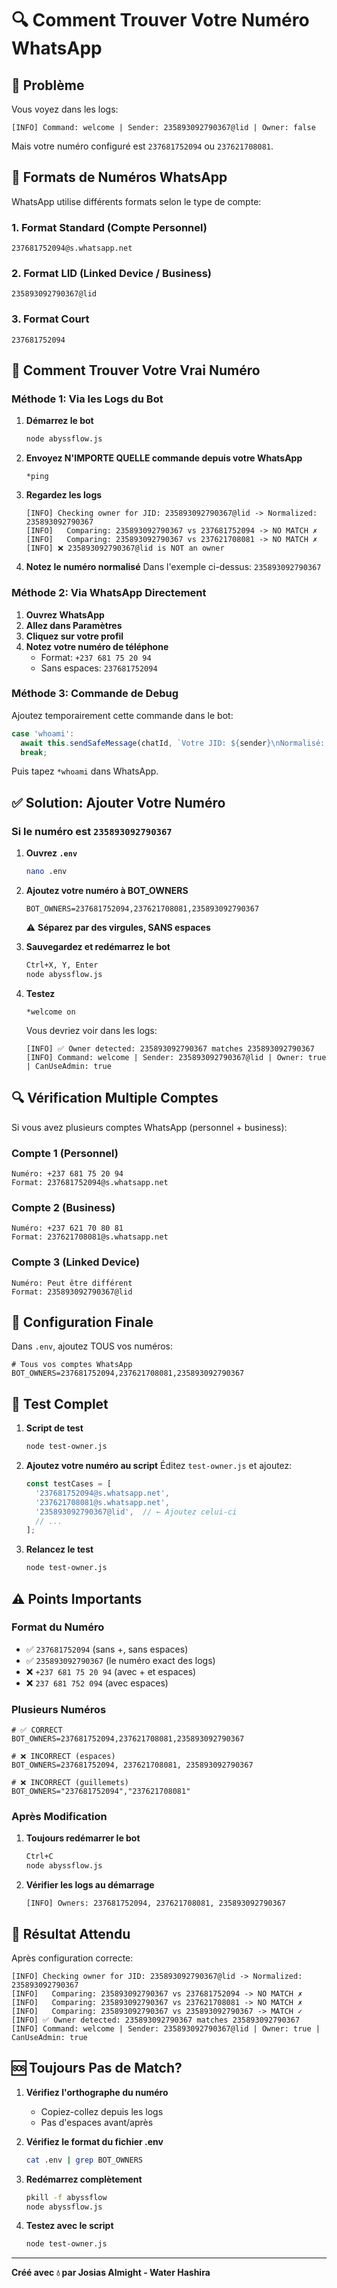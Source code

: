 # 🔍 Comment Trouver Votre Numéro WhatsApp

## 🎯 Problème

Vous voyez dans les logs:
```
[INFO] Command: welcome | Sender: 235893092790367@lid | Owner: false
```

Mais votre numéro configuré est `237681752094` ou `237621708081`.

## 📱 Formats de Numéros WhatsApp

WhatsApp utilise différents formats selon le type de compte:

### 1. **Format Standard** (Compte Personnel)
```
237681752094@s.whatsapp.net
```

### 2. **Format LID** (Linked Device / Business)
```
235893092790367@lid
```

### 3. **Format Court**
```
237681752094
```

## 🔧 Comment Trouver Votre Vrai Numéro

### Méthode 1: Via les Logs du Bot

1. **Démarrez le bot**
   ```bash
   node abyssflow.js
   ```

2. **Envoyez N'IMPORTE QUELLE commande depuis votre WhatsApp**
   ```
   *ping
   ```

3. **Regardez les logs**
   ```
   [INFO] Checking owner for JID: 235893092790367@lid -> Normalized: 235893092790367
   [INFO]   Comparing: 235893092790367 vs 237681752094 -> NO MATCH ✗
   [INFO]   Comparing: 235893092790367 vs 237621708081 -> NO MATCH ✗
   [INFO] ❌ 235893092790367@lid is NOT an owner
   ```

4. **Notez le numéro normalisé**
   Dans l'exemple ci-dessus: `235893092790367`

### Méthode 2: Via WhatsApp Directement

1. **Ouvrez WhatsApp**
2. **Allez dans Paramètres**
3. **Cliquez sur votre profil**
4. **Notez votre numéro de téléphone**
   - Format: `+237 681 75 20 94`
   - Sans espaces: `237681752094`

### Méthode 3: Commande de Debug

Ajoutez temporairement cette commande dans le bot:

```javascript
case 'whoami':
  await this.sendSafeMessage(chatId, `Votre JID: ${sender}\nNormalisé: ${normalizeNumber(sender)}`);
  break;
```

Puis tapez `*whoami` dans WhatsApp.

## ✅ Solution: Ajouter Votre Numéro

### Si le numéro est `235893092790367`

1. **Ouvrez `.env`**
   ```bash
   nano .env
   ```

2. **Ajoutez votre numéro à BOT_OWNERS**
   ```env
   BOT_OWNERS=237681752094,237621708081,235893092790367
   ```
   ⚠️ **Séparez par des virgules, SANS espaces**

3. **Sauvegardez et redémarrez le bot**
   ```bash
   Ctrl+X, Y, Enter
   node abyssflow.js
   ```

4. **Testez**
   ```
   *welcome on
   ```

   Vous devriez voir dans les logs:
   ```
   [INFO] ✅ Owner detected: 235893092790367 matches 235893092790367
   [INFO] Command: welcome | Sender: 235893092790367@lid | Owner: true | CanUseAdmin: true
   ```

## 🔍 Vérification Multiple Comptes

Si vous avez plusieurs comptes WhatsApp (personnel + business):

### Compte 1 (Personnel)
```
Numéro: +237 681 75 20 94
Format: 237681752094@s.whatsapp.net
```

### Compte 2 (Business)
```
Numéro: +237 621 70 80 81
Format: 237621708081@s.whatsapp.net
```

### Compte 3 (Linked Device)
```
Numéro: Peut être différent
Format: 235893092790367@lid
```

## 📝 Configuration Finale

Dans `.env`, ajoutez TOUS vos numéros:

```env
# Tous vos comptes WhatsApp
BOT_OWNERS=237681752094,237621708081,235893092790367
```

## 🧪 Test Complet

1. **Script de test**
   ```bash
   node test-owner.js
   ```

2. **Ajoutez votre numéro au script**
   Éditez `test-owner.js` et ajoutez:
   ```javascript
   const testCases = [
     '237681752094@s.whatsapp.net',
     '237621708081@s.whatsapp.net',
     '235893092790367@lid',  // ← Ajoutez celui-ci
     // ...
   ];
   ```

3. **Relancez le test**
   ```bash
   node test-owner.js
   ```

## ⚠️ Points Importants

### Format du Numéro
- ✅ `237681752094` (sans +, sans espaces)
- ✅ `235893092790367` (le numéro exact des logs)
- ❌ `+237 681 75 20 94` (avec + et espaces)
- ❌ `237 681 752 094` (avec espaces)

### Plusieurs Numéros
```env
# ✅ CORRECT
BOT_OWNERS=237681752094,237621708081,235893092790367

# ❌ INCORRECT (espaces)
BOT_OWNERS=237681752094, 237621708081, 235893092790367

# ❌ INCORRECT (guillemets)
BOT_OWNERS="237681752094","237621708081"
```

### Après Modification
1. **Toujours redémarrer le bot**
   ```bash
   Ctrl+C
   node abyssflow.js
   ```

2. **Vérifier les logs au démarrage**
   ```
   [INFO] Owners: 237681752094, 237621708081, 235893092790367
   ```

## 🎯 Résultat Attendu

Après configuration correcte:

```
[INFO] Checking owner for JID: 235893092790367@lid -> Normalized: 235893092790367
[INFO]   Comparing: 235893092790367 vs 237681752094 -> NO MATCH ✗
[INFO]   Comparing: 235893092790367 vs 237621708081 -> NO MATCH ✗
[INFO]   Comparing: 235893092790367 vs 235893092790367 -> MATCH ✓
[INFO] ✅ Owner detected: 235893092790367 matches 235893092790367
[INFO] Command: welcome | Sender: 235893092790367@lid | Owner: true | CanUseAdmin: true
```

## 🆘 Toujours Pas de Match?

1. **Vérifiez l'orthographe du numéro**
   - Copiez-collez depuis les logs
   - Pas d'espaces avant/après

2. **Vérifiez le format du fichier .env**
   ```bash
   cat .env | grep BOT_OWNERS
   ```

3. **Redémarrez complètement**
   ```bash
   pkill -f abyssflow
   node abyssflow.js
   ```

4. **Testez avec le script**
   ```bash
   node test-owner.js
   ```

---

**Créé avec 💧 par Josias Almight - Water Hashira**
